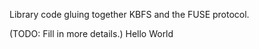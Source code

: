 Library code gluing together KBFS and the FUSE protocol.

(TODO: Fill in more details.)
Hello World
